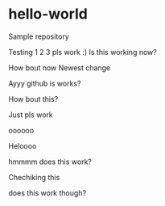 # hello-world
Sample repository

Testing 1 2 3 pls work :)
Is this working now?

How bout now
Newest change

Ayyy github is works?

How bout this?

Just pls work 

oooooo

Heloooo

hmmmm does this work?


Chechiking this



does this work though?
